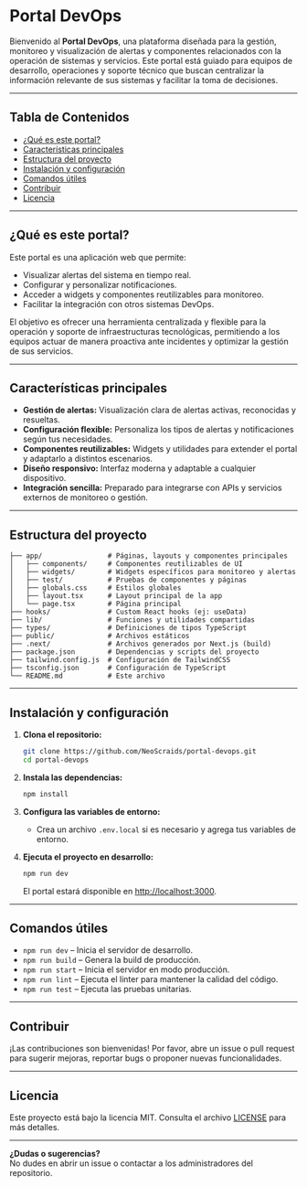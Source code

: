 # Portal DevOps

Bienvenido al **Portal DevOps**, una plataforma diseñada para la gestión, monitoreo y visualización de alertas y componentes relacionados con la operación de sistemas y servicios. Este portal está guiado para equipos de desarrollo, operaciones y soporte técnico que buscan centralizar la información relevante de sus sistemas y facilitar la toma de decisiones.

---

## Tabla de Contenidos

- [¿Qué es este portal?](#qué-es-este-portal)
- [Características principales](#características-principales)
- [Estructura del proyecto](#estructura-del-proyecto)
- [Instalación y configuración](#instalación-y-configuración)
- [Comandos útiles](#comandos-útiles)
- [Contribuir](#contribuir)
- [Licencia](#licencia)

---

## ¿Qué es este portal?

Este portal es una aplicación web que permite:

- Visualizar alertas del sistema en tiempo real.
- Configurar y personalizar notificaciones.
- Acceder a widgets y componentes reutilizables para monitoreo.
- Facilitar la integración con otros sistemas DevOps.

El objetivo es ofrecer una herramienta centralizada y flexible para la operación y soporte de infraestructuras tecnológicas, permitiendo a los equipos actuar de manera proactiva ante incidentes y optimizar la gestión de sus servicios.

---

## Características principales

- **Gestión de alertas:** Visualización clara de alertas activas, reconocidas y resueltas.
- **Configuración flexible:** Personaliza los tipos de alertas y notificaciones según tus necesidades.
- **Componentes reutilizables:** Widgets y utilidades para extender el portal y adaptarlo a distintos escenarios.
- **Diseño responsivo:** Interfaz moderna y adaptable a cualquier dispositivo.
- **Integración sencilla:** Preparado para integrarse con APIs y servicios externos de monitoreo o gestión.

---

## Estructura del proyecto

```
├── app/                # Páginas, layouts y componentes principales
│   ├── components/     # Componentes reutilizables de UI
│   ├── widgets/        # Widgets específicos para monitoreo y alertas
│   ├── test/           # Pruebas de componentes y páginas
│   ├── globals.css     # Estilos globales
│   ├── layout.tsx      # Layout principal de la app
│   └── page.tsx        # Página principal
├── hooks/              # Custom React hooks (ej: useData)
├── lib/                # Funciones y utilidades compartidas
├── types/              # Definiciones de tipos TypeScript
├── public/             # Archivos estáticos
├── .next/              # Archivos generados por Next.js (build)
├── package.json        # Dependencias y scripts del proyecto
├── tailwind.config.js  # Configuración de TailwindCSS
├── tsconfig.json       # Configuración de TypeScript
└── README.md           # Este archivo
```

---

## Instalación y configuración

1. **Clona el repositorio:**
   ```sh
   git clone https://github.com/NeoScraids/portal-devops.git
   cd portal-devops
   ```

2. **Instala las dependencias:**
   ```sh
   npm install
   ```

3. **Configura las variables de entorno:**
   - Crea un archivo `.env.local` si es necesario y agrega tus variables de entorno.

4. **Ejecuta el proyecto en desarrollo:**
   ```sh
   npm run dev
   ```
   El portal estará disponible en [http://localhost:3000](http://localhost:3000).

---

## Comandos útiles

- `npm run dev` – Inicia el servidor de desarrollo.
- `npm run build` – Genera la build de producción.
- `npm run start` – Inicia el servidor en modo producción.
- `npm run lint` – Ejecuta el linter para mantener la calidad del código.
- `npm run test` – Ejecuta las pruebas unitarias.

---

## Contribuir

¡Las contribuciones son bienvenidas! Por favor, abre un issue o pull request para sugerir mejoras, reportar bugs o proponer nuevas funcionalidades.

---

## Licencia

Este proyecto está bajo la licencia MIT. Consulta el archivo [LICENSE](LICENSE) para más detalles.

---

**¿Dudas o sugerencias?**  
No dudes en abrir un issue o contactar a los administradores del repositorio.